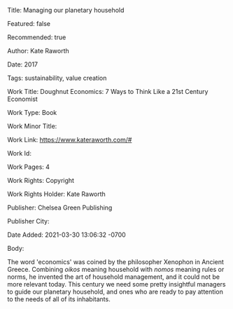 Title: Managing our planetary household

Featured: false

Recommended: true

Author: Kate Raworth

Date: 2017

Tags: sustainability, value creation

Work Title: Doughnut Economics: 7 Ways to Think Like a 21st Century Economist

Work Type: Book

Work Minor Title:  

Work Link: https://www.kateraworth.com/#

Work Id:  

Work Pages:  4

Work Rights:  Copyright

Work Rights Holder:  Kate Raworth

Publisher:  Chelsea Green Publishing

Publisher City:  

Date Added: 2021-03-30 13:06:32 -0700

Body:

The word 'economics' was coined by the philosopher Xenophon in Ancient Greece. Combining *oikos* meaning household with *nomos* meaning rules or norms, he invented the art of household management, and it could not be more relevant today. This century we need some pretty insightful managers to guide our planetary household, and ones who are ready to pay attention to the needs of all of its inhabitants. 


